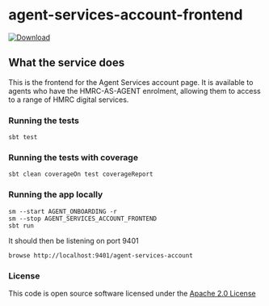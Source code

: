 # agent-services-account-frontend

[ ![Download](https://api.bintray.com/packages/hmrc/releases/agent-services-account-frontend/images/download.svg) ](https://bintray.com/hmrc/releases/agent-services-account-frontend/_latestVersion)
## What the service does

This is the frontend for the Agent Services account page. It is available to agents who have the HMRC-AS-AGENT enrolment, 
allowing them to access to a range of HMRC digital services.

### Running the tests

    sbt test

### Running the tests with coverage

    sbt clean coverageOn test coverageReport

### Running the app locally

    sm --start AGENT_ONBOARDING -r
    sm --stop AGENT_SERVICES_ACCOUNT_FRONTEND
    sbt run

It should then be listening on port 9401

    browse http://localhost:9401/agent-services-account

### License

This code is open source software licensed under the [Apache 2.0 License]("http://www.apache.org/licenses/LICENSE-2.0.html")
 
